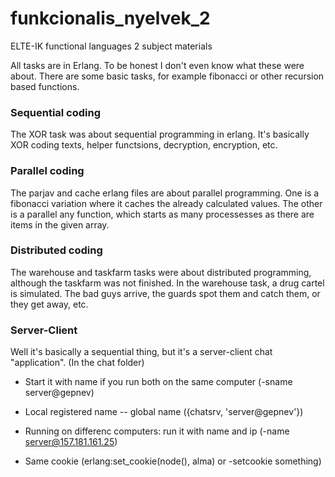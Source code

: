 # funkcionalis_nyelvek_2
ELTE-IK functional languages 2 subject materials

All tasks are in Erlang.
To be honest I don't even know what these were about. There are some basic tasks, for example fibonacci or other recursion based functions.

### Sequential coding
The XOR task was about sequential programming in erlang.
It's basically XOR coding texts, helper functsions, decryption, encryption, etc.

### Parallel coding
The parjav and cache erlang files are about parallel programming. One is a fibonacci variation where it caches the already calculated values.
The other is a parallel any function, which starts as many processesses as there are items in the given array.

### Distributed coding
The warehouse and taskfarm tasks were about distributed programming, although the taskfarm was not finished.
In the warehouse task, a drug cartel is simulated. The bad guys arrive, the guards spot them and catch them, or they get away, etc.

### Server-Client
Well it's basically a sequential thing, but it's a server-client chat "application". (In the chat folder)
- Start it with name if you run both on the same computer (-sname server@gepnev)
- Local registered name -- global name ({chatsrv, 'server@gepnev'})

- Running on differenc computers: run it with name and ip (-name server@157.181.161.25)
- Same cookie (erlang:set_cookie(node(), alma) or -setcookie something)
